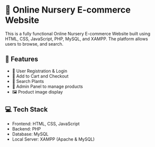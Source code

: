 # 🌿 Online Nursery E-commerce Website

This is a fully functional Online Nursery E-commerce Website built using HTML, CSS, JavaScript, PHP, MySQL, and XAMPP. The platform allows users to browse, and search.

## 🚀 Features

- 🌱 User Registration & Login
- 🛒 Add to Cart and Checkout
- 🔎 Search Plants
- 📝 Admin Panel to manage products
- 🖼️ Product image display

## 💻 Tech Stack

- Frontend: HTML, CSS, JavaScript
- Backend: PHP
- Database: MySQL
- Local Server: XAMPP (Apache & MySQL)
